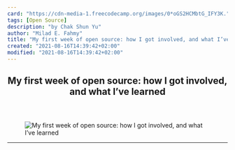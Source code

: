 ```yaml
---
card: "https://cdn-media-1.freecodecamp.org/images/0*oGS2HCMbtG_IFY3K."
tags: [Open Source]
description: "by Chak Shun Yu"
author: "Milad E. Fahmy"
title: "My first week of open source: how I got involved, and what I’ve learned"
created: "2021-08-16T14:39:42+02:00"
modified: "2021-08-16T14:39:42+02:00"
---
```

<div class="site-wrapper">
<main id="site-main" class="site-main outer">
<div class="inner">
<article class="post-full post tag-open-source tag-storybook tag-life-lessons tag-tech tag-programming ">
<header class="post-full-header">
<h1 class="post-full-title">My first week of open source: how I got involved, and what I’ve learned</h1>
</header>
<figure class="post-full-image">
<picture>
<source media="(max-width: 700px)" sizes="1px" srcset="data:image/gif;base64,R0lGODlhAQABAIAAAAAAAP///yH5BAEAAAAALAAAAAABAAEAAAIBRAA7 1w">
<source media="(min-width: 701px)" sizes="(max-width: 800px) 400px,
(max-width: 1170px) 700px,
1400px" srcset="https://cdn-media-1.freecodecamp.org/images/0*oGS2HCMbtG_IFY3K. 300w,
https://cdn-media-1.freecodecamp.org/images/0*oGS2HCMbtG_IFY3K. 600w,
https://cdn-media-1.freecodecamp.org/images/0*oGS2HCMbtG_IFY3K. 1000w,
https://cdn-media-1.freecodecamp.org/images/0*oGS2HCMbtG_IFY3K. 2000w">
<img onerror="this.style.display='none'" src="https://cdn-media-1.freecodecamp.org/images/0*oGS2HCMbtG_IFY3K." alt="My first week of open source: how I got involved, and what I’ve learned">
</picture>
</figure>
<section class="post-full-content">
<div class="post-content medium-migrated-article">
</div>
<hr>
</section>
</article>
</div>
</main>
</div>
<!-- Google Tag Manager (noscript) -->
<!-- End Google Tag Manager (noscript) -->
